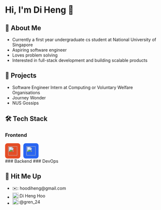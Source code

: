 # Hi, I'm Di Heng 👋
## 🐸 About Me
- Currently a first year undergraduate cs student at National University of Singapore
- Aspiring software engineer
- Loves problem solving
- Interested in full-stack development and building scalable products

## 📑 Projects
- Software Engineer Intern at Computing or Voluntary Welfare Organisations
- Journey Wonder
- NUS Gossips

## 🛠️ Tech Stack
### Frontend
<div style="display: flex; ;flex-direction:row ; align-items: center;">
    <div style="width: 50px; height: 50px; border-radius: 8px; background-color: #E44D26; display: flex; justify-content: center; align-items: center; margin-right: 10px;">
        <img src="https://upload.wikimedia.org/wikipedia/commons/thumb/2/26/HTML5_logo_and_wordmark.svg/600px-HTML5_logo_and_wordmark.svg.png" width="30" height="30">
    </div>
    <div style="width: 50px; height: 50px; border-radius: 8px; background-color: #2965F1; display: flex; justify-content: center; align-items: center; margin-right: 10px;">
        <img src="https://upload.wikimedia.org/wikipedia/commons/thumb/6/62/CSS3_logo.svg/600px-CSS3_logo.svg.png" width="30" height="30">
    </div>
</div>
### Backend
### DevOps

## 🤙 Hit Me Up
- <div style="display: flex; align-items: center;">
      ✉️: hoodiheng@gmail.com
  </div>
- <div style="display: flex; align-items: center;">
      <img src="https://upload.wikimedia.org/wikipedia/commons/thumb/c/ca/LinkedIn_logo_initials.png/600px-LinkedIn_logo_initials.png?20140125013055" width="20" height="20" style="pointer-events:none">: 
    <a href="https://www.linkedin.com/in/di-heng-hoo-a657361a3/" target="_blank" style="text-decoration: none">Di Heng Hoo</a>
  </div>
- <div style="display: flex; align-items: center;">
      <img src="https://upload.wikimedia.org/wikipedia/commons/thumb/8/82/Telegram_logo.svg/2048px-Telegram_logo.svg.png" width="20" height="20" style="pointer-events:none">: 
    <a href="https://t.me/gren_24" target="_blank" style="text-decoration: none">@gren_24</a>
  </div>

<!--
**grenn24/grenn24** is a ✨ _special_ ✨ repository because its `README.md` (this file) appears on your GitHub profile.

Here are some ideas to get you started:

- 🔭 I’m currently working on ...
- 🌱 I’m currently learning ...
- 👯 I’m looking to collaborate on ...
- 🤔 I’m looking for help with ...
- 💬 Ask me about ...
- 📫 How to reach me: ...
- 😄 Pronouns: ...
- ⚡ Fun fact: ...
-->
